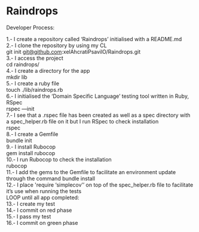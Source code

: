 # Raindrops

Developer Process:

1.- I create a repository called ‘Raindrops’ initialised with a README.md  
2.- I clone the repository by using my CL  
git init git@github.com:xelAhcratiPsavilO/Raindrops.git  
3.- I access the project  
cd raindrops/  
4.- I create a directory for the app  
mkdir lib  
5.- I create a ruby file  
touch ./lib/raindrops.rb  
6.- I initialised the ‘Domain Specific Language’ testing tool written in Ruby, RSpec  
rspec —init  
7.- I see that a .rspec file has been created as well as a spec directory with a spec_helper.rb file on it but I run RSpec to check installation  
rspec  
8.-  I create a Gemfile  
bundle init  
9.- I install Rubocop  
gem install rubocop  
10.- I run Rubocop to check the installation  
rubocop  
11.- I add the gems to the Gemfile to facilitate an environment update through the command bundle install  
12.- I place 'require ‘simplecov’’ on top of the spec_helper.rb file to facilitate it’s use when running the tests  
LOOP until all app completed:  
13.- I create my test  
14.- I commit on red phase  
15.- I pass my test  
16.- I commit on green phase  
